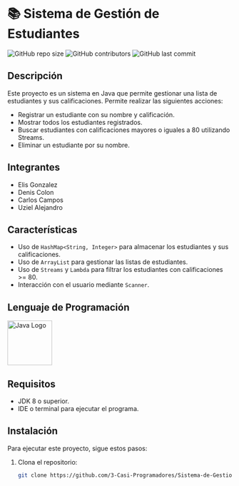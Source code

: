 # 📚 Sistema de Gestión de Estudiantes  

![GitHub repo size](https://img.shields.io/github/repo-size/3-Casi-Programadores/Sistema-de-Gestion-de-Estudiantes)
![GitHub contributors](https://img.shields.io/github/contributors/3-Casi-Programadores/Sistema-de-Gestion-de-Estudiantes)
![GitHub last commit](https://img.shields.io/github/last-commit/3-Casi-Programadores/Sistema-de-Gestion-de-Estudiantes)


## Descripción

Este proyecto es un sistema en Java que permite gestionar una lista de estudiantes y sus calificaciones. Permite realizar las siguientes acciones:

- Registrar un estudiante con su nombre y calificación.
- Mostrar todos los estudiantes registrados.
- Buscar estudiantes con calificaciones mayores o iguales a 80 utilizando Streams.
- Eliminar un estudiante por su nombre.

## Integrantes

- Elis Gonzalez
- Denis Colon
- Carlos Campos
- Uziel Alejandro



## Características

- Uso de `HashMap<String, Integer>` para almacenar los estudiantes y sus calificaciones.
- Uso de `ArrayList` para gestionar las listas de estudiantes.
- Uso de `Streams` y `Lambda` para filtrar los estudiantes con calificaciones >= 80.
- Interacción con el usuario mediante `Scanner`.

## Lenguaje de Programación
<img src="https://upload.wikimedia.org/wikipedia/en/3/30/Java_programming_language_logo.svg" alt="Java Logo" width="100">

## Requisitos

- JDK 8 o superior.
- IDE o terminal para ejecutar el programa.

## Instalación

Para ejecutar este proyecto, sigue estos pasos:

1. Clona el repositorio:
   ```bash
   git clone https://github.com/3-Casi-Programadores/Sistema-de-Gestion-de-Estudiantes.git

